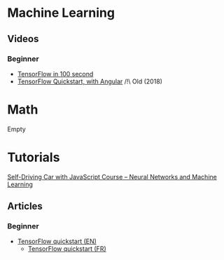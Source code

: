 <!--
The structure is like
# TOPIC
## Type of resource (Videos / Articles / ...)
### Difficulty Level (if needed)
-->

# Machine Learning
## Videos
### Beginner
- [TensorFlow in 100 second](https://www.youtube.com/watch?v=i8NETqtGHms)
- [TensorFlow Quickstart, with Angular](https://www.youtube.com/watch?v=Y_XM3Bu-4yc) /!\ Old (2018)

# Math
Empty

# Tutorials


[Self-Driving Car with JavaScript Course – Neural Networks and Machine Learning](https://youtu.be/Rs_rAxEsAvI)
## Articles
### Beginner
- [TensorFlow quickstart (EN)](https://www.tensorflow.org/tutorials/quickstart/beginner)
  - [TensorFlow quickstart (FR)](https://www.tensorflow.org/tutorials/quickstart/beginner?hl=fr)
